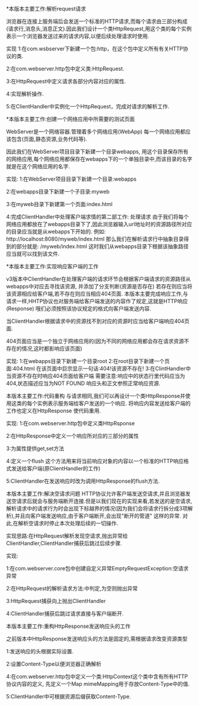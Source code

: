 *本版本主要工作:解析request请求

浏览器在连接上服务端后会发送一个标准的HTTP请求,而每个请求由三部分构成(请求行,消息头,消息正文).因此我们设计一个类HttpRequest,用这个类的每个实例表示一个浏览器发送过来的请求内容,以便后续处理请求时使用.


实现
1:在com.wsbserver下新建一个包:http，在这个包中定义所有有关HTTP协议的类.

2:在com.webserver.http包中定义类:HttpRequest.

3:在HttpRequest中定义请求各部分内容对应的属性.

4:实现解析操作.

5:在ClientHandler中实例化一个HttpRequest，完成对请求的解析工作.


*本版本主要工作:创建一个网络应用中所需要的测试页面


WebServer是一个网络容器.管理着多个网络应用(WebApp)
每一个网络应用都应该包含(页面,静态资源,业务代码等).

因此我们在WebServer项目目录下新建一个目录webapps,
用这个目录保存所有的网络应用,每个网络应用都保存在webapps下的一个单独目录中,而该目录的名字就是在这个网络应用的名字.


实现:
1:在WebServer项目目录下新建一个目录:webapps

2:在webapps目录下新建一个子目录:myweb

3:在myweb目录下新建第一个页面:index.html

4:完成ClientHandler中处理客户端求情的第二部工作:
	处理请求
	由于我们将每个网络应用都放在了webapps目录下了,因此浏览器输入url地址时的资源路径所对应的目录应当就是从webapps下开始的.
	例如:
	http://localhost:8080/myweb/index.html
	那么我们在解析请求行中抽象目录得到的部分就是:
	/myweb/index.html
	这时我们从webapps目录下根据该抽象路径应当就可以找到该文件.
	
*本版本主要工作:实现响应客户端的工作

v3版本中ClientHandler在处理客户端的请求环节会根据客户端请求的资源路径从webapps中对应去寻找该资源,
并添加了分支判断(资源是否存在)
若存在则应当将该资源相应给客户端,若不存在则应当相应404页面.
本版本主要完成响应工作,与请求一样,HHTP协议也对服务端给客户端发送的内容作了规定,这就是HTTP响应(Response)
哦们必须按照该协议规定的格式向客户端发送内容.

当ClientHandler根据请求中的资源找不到对应的资源时应当给客户端响应404页面.

404页面应当是一个独立于网络应用的(因为不同的网络应用都会存在请求资源不存在的情况,这时都影响应该页面)

实现:
1:在webapps目录下新建一个目录root
2:在root目录下新建一个页面:404.html
	在该页面中巨宗显示一句话:404!该资源不存在!
3:在ClintHandler中当资源不存在时响应404页面给客户端
	需要注意:响应中的状态行里代码应当为404,状态描述应当为NOT FOUND
	响应头和正文参照正常响应资源.


本版本主要工作:代码重构
与请求相同,我们可以再设计一个类HttpResponse并使用这类的每个实例表示服务端给客户发送的一个响应.
将响应内容发送给客户端的工作也定义在HttpResponse
使代码重用.


实现:
1:在com.webserver.http包中定义类HttpRsponse

2:在HttpResponse中定义一个响应所对应的三部分的属性

3:为属性提供get,set方法

4:定义一个flush
这个方法用来将当前响应对象的内容以一个标准的HTTP响应格式发送给客户端(原ClientHandler的工作)

5:ClientHandler在发送响应时改为调用HttpResponse的flush方法.

本版本主要工作:解决空请求问题
HTTP协议允许客户端发送空请求,并且浏览器发送空请求后就会与服务端断开连接.但是以我们现在的实现来看,若发送的是空请求,解析请求中的请求行为时会出现下标越界的情况(因为我们会将请求行拆分成3项解析),并且向客户端发送响应,由于客户端断开,会出现"断开的管道"
这样的异常.
对此,在解析空请求时停止本次处理后续的一切操作.

实现思路:在HttpRequest解析发现空请求,抛出异常给ClientHandler,ClientHandler捕获后跳过后续步骤.

实现:

1:在com.webserver.core包中创建自定义异常EmptyRequestException:空请求异常

2:在HttpRequest的解析请求方法:中判定,为空则抛出异常

3:HttpRequest捕获向上抛出ClientHandler

4:ClientHandler捕获后跳过请求直接与客户端断开.


本版本主要工作:重构HttpResponse发送响应头的工作

之前版本中HttpResponse发送响应头的方法是固定的,需根据请求改变资源类型

1:发送响应的头根据实际设置.

2:设置Content-Type以便浏览器正确解析

4:在com.webserver.http包中定义一个类:HttpContext这个类中含有所有HTTP协议内容的定义,
	先定义一个Map mimeMapping用于存放Content-Type中的值.
	
5:ClientHandler中可根据资源后缀获取Content-Type.



